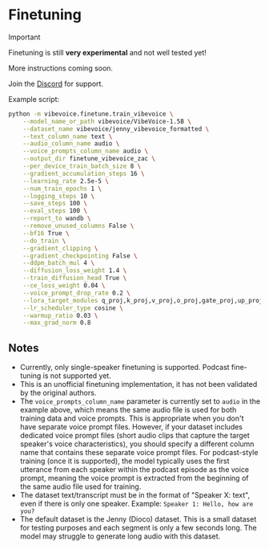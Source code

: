 # Finetuning

> [!IMPORTANT]
> Finetuning is still **very experimental** and not well tested yet!

More instructions coming soon.

Join the [Discord](https://discord.gg/ZDEYTTRxWG) for support.

Example script:

```bash
python -m vibevoice.finetune.train_vibevoice \
    --model_name_or_path vibevoice/VibeVoice-1.5B \
    --dataset_name vibevoice/jenny_vibevoice_formatted \
    --text_column_name text \
    --audio_column_name audio \
    --voice_prompts_column_name audio \
    --output_dir finetune_vibevoice_zac \
    --per_device_train_batch_size 8 \
    --gradient_accumulation_steps 16 \
    --learning_rate 2.5e-5 \
    --num_train_epochs 1 \
    --logging_steps 10 \
    --save_steps 100 \
    --eval_steps 100 \
    --report_to wandb \
    --remove_unused_columns False \
    --bf16 True \
    --do_train \
    --gradient_clipping \
    --gradient_checkpointing False \
    --ddpm_batch_mul 4 \
    --diffusion_loss_weight 1.4 \
    --train_diffusion_head True \
    --ce_loss_weight 0.04 \
    --voice_prompt_drop_rate 0.2 \
    --lora_target_modules q_proj,k_proj,v_proj,o_proj,gate_proj,up_proj,down_proj \
    --lr_scheduler_type cosine \
    --warmup_ratio 0.03 \
    --max_grad_norm 0.8
```

## Notes

- Currently, only single-speaker finetuning is supported. Podcast fine-tuning is not supported yet.
- This is an unofficial finetuning implementation, it has not been validated by the original authors.
- The `voice_prompts_column_name` parameter is currently set to `audio` in the example above, which means the same audio file is used for both training data and voice prompts. This is appropriate when you don't have separate voice prompt files. However, if your dataset includes dedicated voice prompt files (short audio clips that capture the target speaker's voice characteristics), you should specify a different column name that contains these separate voice prompt files. For podcast-style training (once it is supported), the model typically uses the first utterance from each speaker within the podcast episode as the voice prompt, meaning the voice prompt is extracted from the beginning of the same audio file used for training.
- The dataset text/transcript must be in the format of "Speaker X: text", even if there is only one speaker. Example: `Speaker 1: Hello, how are you?`
- The default dataset is the Jenny (Dioco) dataset. This is a small dataset for testing purposes and each segment is only a few seconds long. The model may struggle to generate long audio with this dataset.